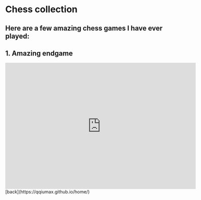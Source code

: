 # Chess collection
## Here are a few amazing chess games I have ever played:
## **1. Amazing endgame**
<iframe src="https://lichess.org/embed/5cvIw3nF#68?theme=auto&bg=auto"
width=600 height=397 frameborder=0></iframe>
[back](https://qqiumax.github.io/home/)
